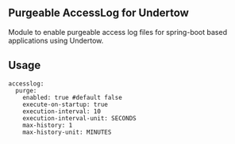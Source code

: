 Purgeable AccessLog for Undertow
---
Module to enable purgeable access log files for spring-boot based applications using Undertow.  
   
Usage
---
```
accesslog:
  purge:
    enabled: true #default false
    execute-on-startup: true
    execution-interval: 10
    execution-interval-unit: SECONDS
    max-history: 1
    max-history-unit: MINUTES
```
